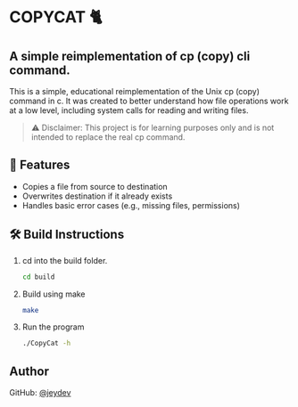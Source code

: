 # COPYCAT 🐈

## A simple reimplementation of cp (copy) cli command.

This is a simple, educational reimplementation of the Unix cp (copy) command in c. It was created to better understand how file operations work at a low level, including system calls for reading and writing files.

> ⚠️ Disclaimer: This project is for learning purposes only and is not intended to replace the real cp command.

## 📂 Features

- Copies a file from source to destination
- Overwrites destination if it already exists
- Handles basic error cases (e.g., missing files, permissions)

## 🛠️ Build Instructions

1. cd into the build folder.
   ```bash
   cd build
   ```
2. Build using make
   ```bash
   make
   ```
3. Run the program
   ```bash
   ./CopyCat -h
   ```

## Author

GitHub: [@jeydev](https://github.com/insaneonai)
